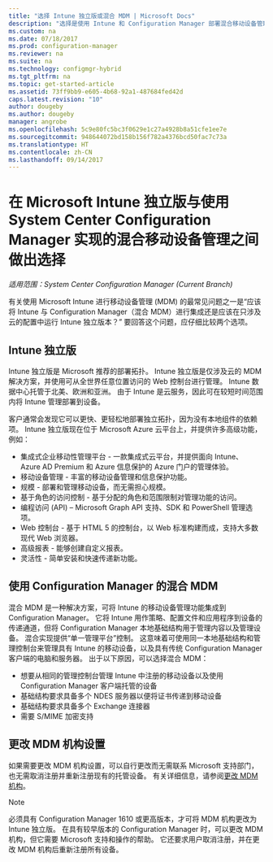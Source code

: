 ```yaml
---
title: "选择 Intune 独立版或混合 MDM | Microsoft Docs"
description: "选择是使用 Intune 和 Configuration Manager 部署混合移动设备管理还是运行 Intune 独立版。"
ms.custom: na
ms.date: 07/18/2017
ms.prod: configuration-manager
ms.reviewer: na
ms.suite: na
ms.technology: configmgr-hybrid
ms.tgt_pltfrm: na
ms.topic: get-started-article
ms.assetid: 73ff9bb9-e605-4b68-92a1-487684fed42d
caps.latest.revision: "10"
author: dougeby
ms.author: dougeby
manager: angrobe
ms.openlocfilehash: 5c9e80fc5bc3f0629e1c27a4928b8a51cfe1ee7e
ms.sourcegitcommit: 948644072bd158b156f782a4376bcd50fac7c73a
ms.translationtype: HT
ms.contentlocale: zh-CN
ms.lasthandoff: 09/14/2017
---
```

# <a name="choose-between-microsoft-intune-standalone-and-hybrid-mobile-device-management-with-system-center-configuration-manager"></a>在 Microsoft Intune 独立版与使用 System Center Configuration Manager 实现的混合移动设备管理之间做出选择

*适用范围：System Center Configuration Manager (Current Branch)*

有关使用 Microsoft Intune 进行移动设备管理 (MDM) 的最常见问题之一是“应该将 Intune 与 Configuration Manager（混合 MDM）进行集成还是应该在只涉及云的配置中运行 Intune 独立版本？” 要回答这个问题，应仔细比较两个选项。
 
## <a name="intune-standalone"></a>Intune 独立版
Intune 独立版是 Microsoft 推荐的部署拓扑。 Intune 独立版是仅涉及云的 MDM 解决方案，并使用可从全世界任意位置访问的 Web 控制台进行管理。 Intune 数据中心托管于北美、欧洲和亚洲。 由于 Intune 是云服务，因此可在较短时间范围内将 Intune 管理部署到设备。

客户通常会发现它可以更快、更轻松地部署独立拓扑，因为没有本地组件的依赖项。 Intune 独立版现在位于 Microsoft Azure 云平台上，并提供许多高级功能，例如：
- 集成式企业移动性管理平台 - 一款集成式云平台，并提供面向 Intune、 Azure AD Premium 和 Azure 信息保护的 Azure 门户的管理体验。
- 移动设备管理 - 丰富的移动设备管理和信息保护功能。
- 规模 - 部署和管理移动设备，而无需担心规模。
- 基于角色的访问控制 - 基于分配的角色和范围限制对管理功能的访问。
- 编程访问 (API) – Microsoft Graph API 支持、SDK 和 PowerShell 管理选项。
- Web 控制台 - 基于 HTML 5 的控制台，以 Web 标准构建而成，支持大多数现代 Web 浏览器。
- 高级报表 - 能够创建自定义报表。
- 灵活性 - 简单安装和快速传递新功能。


## <a name="hybrid-mdm-with-configuration-manager"></a>使用 Configuration Manager 的混合 MDM
混合 MDM 是一种解决方案，可将 Intune 的移动设备管理功能集成到 Configuration Manager。 它将 Intune 用作策略、配置文件和应用程序到设备的传递通道，但将 Configuration Manager 本地基础结构用于管理内容以及管理设备。 混合实现提供“单一管理平台”控制。  这意味着可使用同一本地基础结构和管理控制台来管理具有 Intune 的移动设备，以及具有传统 Configuration Manager 客户端的电脑和服务器。 出于以下原因，可以选择混合 MDM：  
- 想要从相同的管理控制台管理 Intune 中注册的移动设备以及使用 Configuration Manager 客户端托管的设备
- 基础结构要求具备多个 NDES 服务器以便将证书传递到移动设备
- 基础结构要求具备多个 Exchange 连接器
- 需要 S/MIME 加密支持


## <a name="changing-the-mdm-authority-setting"></a>更改 MDM 机构设置
如果需要更改 MDM 机构设置，可以自行更改而无需联系 Microsoft 支持部门，也无需取消注册并重新注册现有的托管设备。 有关详细信息，请参阅[更改 MDM 机构](../deploy-use/change-mdm-authority.md)。

> [!NOTE]    
> 必须具有 Configuration Manager 1610 或更高版本，才可将 MDM 机构更改为 Intune 独立版。 在具有较早版本的 Configuration Manager 时，可以更改 MDM 机构，但它需要 Microsoft 支持和操作的帮助。 它还要求用户取消注册，并在更改 MDM 机构后重新注册所有设备。  
